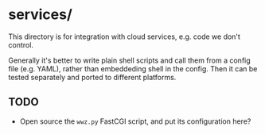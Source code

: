 services/
=========

This directory is for integration with cloud services, e.g. code we don't
control.

Generally it's better to write plain shell scripts and call them from a config
file (e.g. YAML), rather than embeddeding shell in the config.  Then it can be
tested separately and ported to different platforms.

## TODO

- Open source the `wwz.py` FastCGI script, and put its configuration here?


